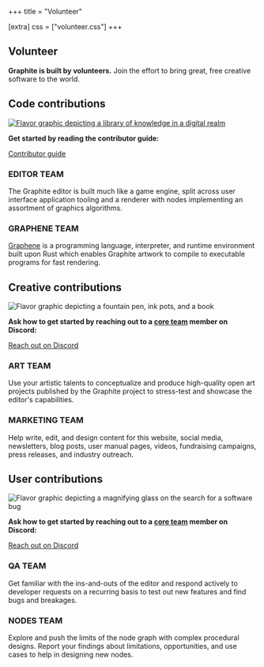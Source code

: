+++
title = "Volunteer"

[extra]
css = ["volunteer.css"]
+++

<section>
<div class="block">

# Volunteer

**Graphite is built by volunteers.** Join the effort to bring great, free creative software to the world.

</div>
</section>

<section>

## Code contributions

<div class="feature-box-narrow">

<a href="/volunteer/guide">
	<img src="https://static.graphite.rs/content/volunteer/code-contributions.avif" class="feature-box-full-image" style="aspect-ratio: 3/1 auto; background: var(--color-seaside)" onerror="this.onerror = null; this.src = this.src.replace('.avif', '.jpg')" alt="Flavor graphic depicting a library of knowledge in a digital realm" />
</a>

**Get started by reading the contributor guide:**

<a href="/volunteer/guide" class="button arrow">Contributor guide</a>

</div>

<div class="diptych code-contributions">

<div class="block feature-box-narrow">

### EDITOR TEAM

The Graphite editor is built much like a game engine, split across user interface application tooling and a renderer with nodes implementing an assortment of graphics algorithms.

</div>
<div class="block feature-box-narrow">

### GRAPHENE TEAM

[Graphene](/volunteer/guide/graphene) is a programming language, interpreter, and runtime environment built upon Rust which enables Graphite artwork to compile to executable programs for fast rendering.

</div>

</div>

</section>

<section>

## Creative contributions

<div class="feature-box-narrow">

<img src="https://static.graphite.rs/content/volunteer/creative-contributions.avif" class="feature-box-full-image" style="aspect-ratio: 3/1 auto; background: var(--color-lemon)" onerror="this.onerror = null; this.src = this.src.replace('.avif', '.jpg')" alt="Flavor graphic depicting a fountain pen, ink pots, and a book" />
</a>

**Ask how to get started by reaching out to a [core team](/about#core-team) member on Discord:**

<a href="https://discord.graphite.rs" class="button arrow">Reach out on Discord</a>

</div>

<div class="diptych creative-contributions">

<div class="block feature-box-narrow">

### ART TEAM

Use your artistic talents to conceptualize and produce high-quality open art projects published by the Graphite project to stress-test and showcase the editor's capabilities.

</div>
<div class="block feature-box-narrow">

### MARKETING TEAM

Help write, edit, and design content for this website, social media, newsletters, blog posts, user manual pages, videos, fundraising campaigns, press releases, and industry outreach.

</div>

</div>

</section>

<section>

## User contributions

<div class="feature-box-narrow">

<img src="https://static.graphite.rs/content/volunteer/user-contributions.avif" class="feature-box-full-image" style="aspect-ratio: 3/1 auto; background: var(--color-lilac)" onerror="this.onerror = null; this.src = this.src.replace('.avif', '.jpg')" alt="Flavor graphic depicting a magnifying glass on the search for a software bug" />

**Ask how to get started by reaching out to a [core team](/about#core-team) member on Discord:**

<a href="https://discord.graphite.rs" class="button arrow">Reach out on Discord</a>

</div>

<div class="diptych user-contributions">

<div class="block feature-box-narrow">

### QA TEAM

Get familiar with the ins-and-outs of the editor and respond actively to developer requests on a recurring basis to test out new features and find bugs and breakages.

</div>
<div class="block feature-box-narrow">

### NODES TEAM

Explore and push the limits of the node graph with complex procedural designs. Report your findings about limitations, opportunities, and use cases to help in designing new nodes.

</div>

</div>

</section>
